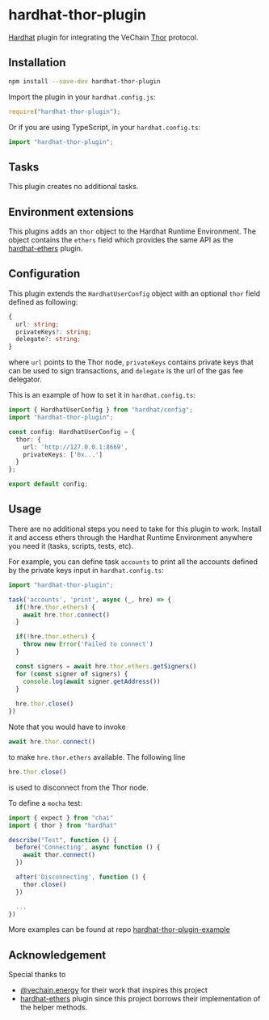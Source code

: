 # hardhat-thor-plugin

[Hardhat](https://github.com/NomicFoundation/hardhat) plugin for integrating the VeChain [Thor](https://github.com/vechain/thor) protocol.

## Installation

```bash
npm install --save-dev hardhat-thor-plugin
```

Import the plugin in your `hardhat.config.js`:

```js
require("hardhat-thor-plugin");
```

Or if you are using TypeScript, in your `hardhat.config.ts`:

```ts
import "hardhat-thor-plugin";
```
## Tasks

This plugin creates no additional tasks.

## Environment extensions

This plugins adds an `thor` object to the Hardhat Runtime Environment. The object contains the `ethers` field which provides the same API as the [hardhat-ethers](https://github.com/NomicFoundation/hardhat/tree/master/packages/hardhat-ethers) plugin.

## Configuration

This plugin extends the `HardhatUserConfig` object with an optional `thor` field defined as following:

```ts
{
  url: string;
  privateKeys?:	string;
  delegate?: string;
}
```

where `url` points to the Thor node, `privateKeys` contains private keys that can be used to sign transactions, and `delegate` is the url of the gas fee delegator.

This is an example of how to set it in `hardhat.config.ts`:

```ts
import { HardhatUserConfig } from "hardhat/config";
import "hardhat-thor-plugin";

const config: HardhatUserConfig = {
  thor: {
    url: 'http://127.0.0.1:8669',
    privateKeys: ['0x...']
  }
};

export default config;
```

## Usage

There are no additional steps you need to take for this plugin to work. Install it and access ethers through the Hardhat Runtime Environment anywhere you need it (tasks, scripts, tests, etc). 

For example, you can define task `accounts` to print all the accounts defined by the private keys input in `hardhat.config.ts`:

```ts
import "hardhat-thor-plugin";

task('accounts', 'print', async (_, hre) => {
  if(!hre.thor.ethers) {
    await hre.thor.connect()
  }

  if(!hre.thor.ethers) {
    throw new Error('Failed to connect')
  }

  const signers = await hre.thor.ethers.getSigners()
  for (const signer of signers) {
    console.log(await signer.getAddress())
  }
  
  hre.thor.close()
})
```

Note that you would have to invoke

```ts
await hre.thor.connect()
```

to make `hre.thor.ethers` available. The following line

```ts
hre.thor.close()
```

is used to disconnect from the Thor node.

To define a `mocha` test:

```ts
import { expect } from "chai"
import { thor } from "hardhat"

describe("Test", function () {
  before('Connecting', async function () {
    await thor.connect()
  })

  after('Disconnecting', function () {
    thor.close()
  })

  ...
})
```

More examples can be found at repo [hardhat-thor-plugin-example](https://github.com/zzGHzz/hardhat-thor-plugin-example)

## Acknowledgement

Special thanks to

- [@vechain.energy](https://gitlab.com/vechain.energy/common/hardhat-thor) for their work that inspires this project
- [hardhat-ethers](https://github.com/NomicFoundation/hardhat/tree/master/packages/hardhat-ethers) plugin since this project borrows their implementation of the helper methods. 